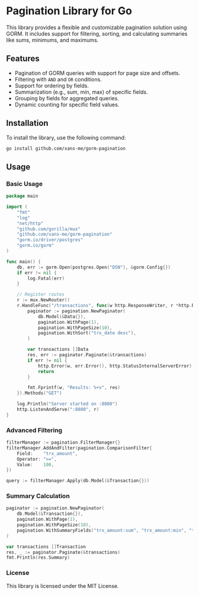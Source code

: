 
# Pagination Library for Go

This library provides a flexible and customizable pagination solution using GORM. It includes support for filtering, sorting, and calculating summaries like sums, minimums, and maximums.

## Features
- Pagination of GORM queries with support for page size and offsets.
- Filtering with `AND` and `OR` conditions.
- Support for ordering by fields.
- Summarization (e.g., sum, min, max) of specific fields.
- Grouping by fields for aggregated queries.
- Dynamic counting for specific field values.

## Installation

To install the library, use the following command:

```bash
go install github.com/xans-me/gorm-pagination
```

## Usage

### Basic Usage

```go
package main

import (
	"fmt"
	"log"
	"net/http"
	"github.com/gorilla/mux"
	"github.com/xans-me/gorm-pagination"
	"gorm.io/driver/postgres"
	"gorm.io/gorm"
)

func main() {
	db, err := gorm.Open(postgres.Open("DSN"), &gorm.Config{})
	if err != nil {
		log.Fatal(err)
	}

	// Register routes
	r := mux.NewRouter()
	r.HandleFunc("/transactions", func(w http.ResponseWriter, r *http.Request) {
		paginator := pagination.NewPaginator(
			db.Model(&Data{}),
			pagination.WithPage(1),
			pagination.WithPageSize(10),
			pagination.WithSort("trx_date desc"),
		)

		var transactions []Data
		res, err := paginator.Paginate(&transactions)
		if err != nil {
			http.Error(w, err.Error(), http.StatusInternalServerError)
			return
		}

		fmt.Fprintf(w, "Results: %+v", res)
	}).Methods("GET")

	log.Println("Server started on :8080")
	http.ListenAndServe(":8080", r)
}
```

### Advanced Filtering

```go
filterManager := pagination.FilterManager{}
filterManager.AddAndFilter(pagination.ComparisonFilter{
    Field:    "trx_amount",
    Operator: ">=",
    Value:    100,
})

query := filterManager.Apply(db.Model(&Transaction{}))
```

### Summary Calculation

```go
paginator := pagination.NewPaginator(
	db.Model(&Transaction{}),
	pagination.WithPage(1),
	pagination.WithPageSize(10),
	pagination.WithSummaryFields("trx_amount:sum", "trx_amount:min", "trx_amount:max"),
)

var transactions []Transaction
res, _ := paginator.Paginate(&transactions)
fmt.Println(res.Summary)
```

### License

This library is licensed under the MIT License.

